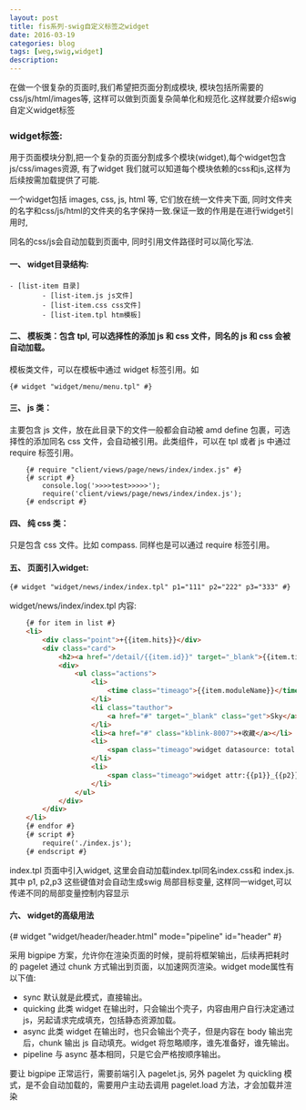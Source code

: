 ```yaml
---
layout: post
title: fis系列-swig自定义标签之widget
date: 2016-03-19
categories: blog
tags: [weg,swig,widget]
description: 
---
```



在做一个很复杂的页面时,我们希望把页面分割成模块, 模块包括所需要的css/js/html/images等, 这样可以做到页面复杂简单化和规范化.这样就要介绍swig 自定义widget标签


### widget标签: 


用于页面模块分割,把一个复杂的页面分割成多个模块(widget),每个widget包含js/css/images资源, 有了widget 我们就可以知道每个模块依赖的css和js,这样为后续按需加载提供了可能.

一个widget包括 images, css, js, html 等, 它们放在统一文件夹下面, 同时文件夹的名字和css/js/html的文件夹的名字保持一致.保证一致的作用是在进行widget引用时,

同名的css/js会自动加载到页面中, 同时引用文件路径时可以简化写法.



####  一、 widget目录结构:

    - [list-item 目录]
            - [list-item.js js文件]
            - [list-item.css css文件]
            - [list-item.tpl htm模板]
      

#### 二、 模板类：包含 tpl, 可以选择性的添加 js 和 css 文件，同名的 js 和 css 会被自动加载。

  模板类文件，可以在模板中通过 widget 标签引用。如

```tpl
{# widget "widget/menu/menu.tpl" #}  
```


#### 三、 js 类： 

  主要包含 js 文件，放在此目录下的文件一般都会自动被 amd define 包裹，可选择性的添加同名 css 文件，会自动被引用。此类组件，可以在 tpl 或者 js 中通过 require 标签引用。

```tpl
    {# require "client/views/page/news/index/index.js" #}
    {# script #}
        console.log('>>>>test>>>>>');
        require('client/views/page/news/index/index.js');
    {# endscript #}
```


#### 四、 纯 css 类：

  只是包含 css 文件。比如 compass. 同样也是可以通过 require 标签引用。


#### 五、 页面引入widget:


```html
{# widget "widget/news/index/index.tpl" p1="111" p2="222" p3="333" #}
```    

widget/news/index/index.tpl 内容:

```html
    {# for item in list #}
    <li>
        <div class="point">+{{item.hits}}</div>
        <div class="card">
            <h2><a href="/detail/{{item.id}}" target="_blank">{{item.title}}</a></h2>
            <div>
                <ul class="actions">
                    <li>
                        <time class="timeago">{{item.moduleName}}</time>
                    </li>
                    <li class="tauthor">
                        <a href="#" target="_blank" class="get">Sky</a>
                    </li>
                    <li><a href="#" class="kblink-8007">+收藏</a></li>
                    <li>
                        <span class="timeago">widget datasource: total:{{total}}  visitCount:{{visitCount}}</span>
                    </li>
                    <li>
                        <span class="timeago">widget attr:{{p1}}_{{p2}}_{{p3}}</span>
                    </li>
                </ul>
            </div>
        </div>
    </li>
    {# endfor #}
    {# script #}
        require('./index.js');
    {# endscript #}
```    

index.tpl 页面中引入widget, 这里会自动加载index.tpl同名index.css和 index.js. 其中 p1, p2,p3 这些键值对会自动生成swig 局部目标变量, 这样同一widget,可以传递不同的局部变量控制内容显示



#### 六、 widget的高级用法

{# widget "widget/header/header.html" mode="pipeline" id="header" #}

采用 bigpipe 方案，允许你在渲染页面的时候，提前将框架输出，后续再把耗时的 pagelet 通过 chunk 方式输出到页面，以加速网页渲染。widget mode属性有以下值:

- sync 默认就是此模式，直接输出。
- quicking 此类 widget 在输出时，只会输出个壳子，内容由用户自行决定通过 js，另起请求完成填充，包括静态资源加载。
- async 此类 widget 在输出时，也只会输出个壳子，但是内容在 body 输出完后，chunk 输出 js 自动填充。widget 将忽略顺序，谁先准备好，谁先输出。
- pipeline 与 async 基本相同，只是它会严格按顺序输出。


要让 bigpipe 正常运行，需要前端引入 pagelet.js, 另外 pagelet 为 quickling 模式，是不会自动加载的，需要用户主动去调用 pagelet.load 方法，才会加载并渲染

